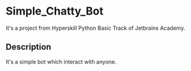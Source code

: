 # Simple_Chatty_Bot
It's a project from Hyperskill Python Basic Track of Jetbrains Academy.

## Description
It's a simple bot which interact with anyone.
